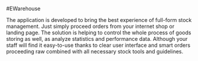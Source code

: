 #EWarehouse 

The application is developed to bring the best experience of full-form stock management. Just simply proceed orders from your internet shop or landing page. The solution is helping to control the whole process of goods storing as well, as analyze statistics and performance data. Although your staff will find it easy-to-use thanks to clear user interface and smart orders proceeding raw combined with all necessary stock tools and guidelines.
